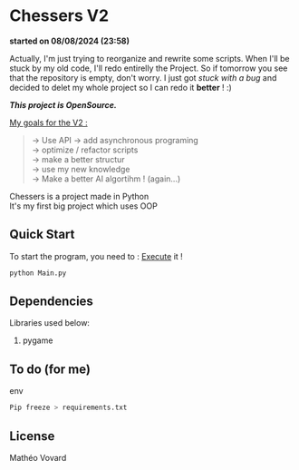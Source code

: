 # Chessers V2
**started on 08/08/2024 (23:58)**

Actually, I'm just trying to reorganize and rewrite some scripts.
When I'll be stuck by my old code, I'll redo entirelly the Project.
So if tomorrow you see that the repository is empty, don't worry. I just got *stuck with a bug* and decided to delet my whole project so I can redo it **better** ! :)

***This project is OpenSource.***

<u>My goals for the V2 :</u></br>
> -> Use API
> -> add asynchronous programing</br>
> -> optimize / refactor scripts</br>
> -> make a better structur</br>
> -> use my new knowledge</br>
> -> Make a better AI algortihm ! (again...)</br>

Chessers is a project made in Python</br>
It's my first big project which uses OOP


## Quick Start
To start the program, you need to :
[Execute](Main.py) it !

```sh
python Main.py
```

## Dependencies
Libraries used below:
1. pygame

## To do (for me)
env
```sh
Pip freeze > requirements.txt
```

## License
Mathéo Vovard